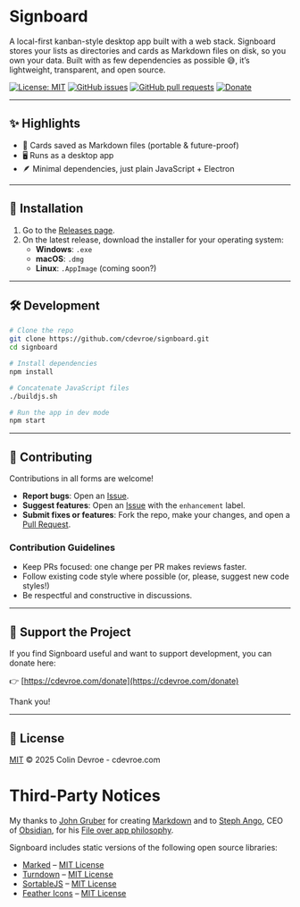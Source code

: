 # Signboard

A local-first kanban-style desktop app built with a web stack. Signboard stores your lists as directories and cards as Markdown files on disk, so you own your data. Built with as few dependencies as possible 😅, it’s lightweight, transparent, and open source.

[![License: MIT](https://img.shields.io/badge/License-MIT-yellow.svg)](./LICENSE)
[![GitHub issues](https://img.shields.io/github/issues/cdevroe/signboard)](../../issues)
[![GitHub pull requests](https://img.shields.io/github/issues-pr/cdevroe/signboard)](../../pulls)
[![Donate](https://img.shields.io/badge/Donate-388307)](https://cdevroe.com/donate)

---

## ✨ Highlights
- 📂 Cards saved as Markdown files (portable & future-proof)
- 🖥 Runs as a desktop app
- 🪶 Minimal dependencies, just plain JavaScript + Electron

---

## 🚀 Installation

1. Go to the [Releases page](../../releases).
2. On the latest release, download the installer for your operating system:  
   - **Windows**: `.exe`
   - **macOS**: `.dmg`
   - **Linux**: `.AppImage` (coming soon?)

---

## 🛠 Development

```bash
# Clone the repo
git clone https://github.com/cdevroe/signboard.git
cd signboard

# Install dependencies
npm install

# Concatenate JavaScript files
./buildjs.sh

# Run the app in dev mode
npm start
```

---

## 🤝 Contributing

Contributions in all forms are welcome!  

- **Report bugs**: Open an [Issue](../../issues).  
- **Suggest features**: Open an [Issue](../../issues) with the `enhancement` label.  
- **Submit fixes or features**: Fork the repo, make your changes, and open a [Pull Request](../../pulls).  

### Contribution Guidelines
- Keep PRs focused: one change per PR makes reviews faster.
- Follow existing code style where possible (or, please, suggest new code styles!)
- Be respectful and constructive in discussions.

---

## 💖 Support the Project

If you find Signboard useful and want to support development, you can donate here:

👉 [https://cdevroe.com/donate](https://cdevroe.com/donate)

Thank you!

---

## 📜 License

[MIT](./LICENSE) © 2025 Colin Devroe - cdevroe.com

# Third-Party Notices

My thanks to [John Gruber](https://daringfireball.net/) for creating [Markdown](https://daringfireball.net/projects/markdown/) and to [Steph Ango](https://stephango.com/), CEO of [Obsidian](https://obsidian.md/), for his [File over app philosophy](https://stephango.com/file-over-app).

Signboard includes static versions of the following open source libraries:

- [Marked](https://github.com/markedjs/marked) – [MIT License](https://github.com/markedjs/marked/blob/master/LICENSE.md)
- [Turndown](https://github.com/mixmark-io/turndown) – [MIT License](https://github.com/mixmark-io/turndown/blob/master/LICENSE)
- [SortableJS](https://github.com/SortableJS/Sortable) – [MIT License](https://github.com/SortableJS/Sortable/blob/master/LICENSE)
- [Feather Icons](https://github.com/feathericons/feather) – [MIT License](https://github.com/feathericons/feather/blob/master/LICENSE)

